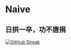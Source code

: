 # Naive
## 日拱一卒，功不唐捐

[![GitHub Streak](https://streak-stats.demolab.com/?user=XiaoXKKK)](https://git.io/streak-stats)
